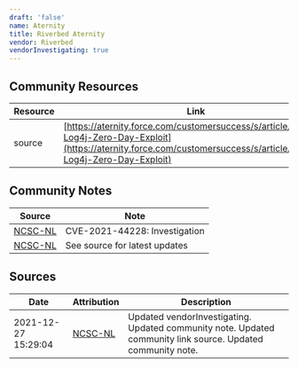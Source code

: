 ```yaml
---
draft: 'false'
name: Aternity
title: Riverbed Aternity
vendor: Riverbed
vendorInvestigating: true
---
```



## Community Resources
| Resource | Link |
| --- | --- |
| source | [https://aternity.force.com/customersuccess/s/article/Apache-Log4j-Zero-Day-Exploit](https://aternity.force.com/customersuccess/s/article/Apache-Log4j-Zero-Day-Exploit) |

## Community Notes
| Source | Note |
| --- | --- |
| [NCSC-NL](https://github.com/NCSC-NL/log4shell/blob/main/software/README.md) | CVE-2021-44228: Investigation </ul> |
| [NCSC-NL](https://github.com/NCSC-NL/log4shell/blob/main/software/README.md) | See source for latest updates |

## Sources
| Date | Attribution | Description |
| --- | --- | --- |
| 2021-12-27 15:29:04 | [NCSC-NL](https://github.com/NCSC-NL/log4shell/blob/main/software/README.md) | Updated vendorInvestigating. Updated community note. Updated community link source. Updated community note.  |
